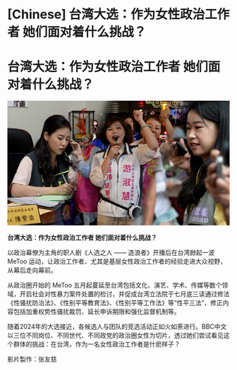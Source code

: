 # [Chinese] 台湾大选：作为女性政治工作者 她们面对着什么挑战？

#  台湾大选：作为女性政治工作者 她们面对着什么挑战？

![](p0gr7j71.jpg)

**台湾大选：作为女性政治工作者 她们面对着什么挑战？**


以政治幕僚为主角的职人剧《人选之人 —— 造浪者》开播后在台湾掀起一波 MeToo 运动，让政治工作者、尤其是基层女性政治工作者的经验走进大众视野，从幕后走向幕前。

从政治圈开始的 MeToo 五月起蔓延至台湾包括文化、演艺、学术、传媒等数个领域，开启社会对性暴力案件处置的检讨，并促成台湾立法院于七月底三读通过修法《性骚扰防治法》、《性别平等教育法》、《性别平等工作法》等“性平三法”，修正内容包括加重权势性骚扰裁罚、延长申诉期限和强化监督机制等。

随着2024年的大选接近，各候选人与团队的竞选活动正如火如荼进行。BBC中文以三位不同岗位、不同世代、不同政党的政治圈女性为切片，透过她们尝试看见这个群体的挑战：在台湾，作为一名女性政治工作者是什麽样子？

影片製作：张友慈


